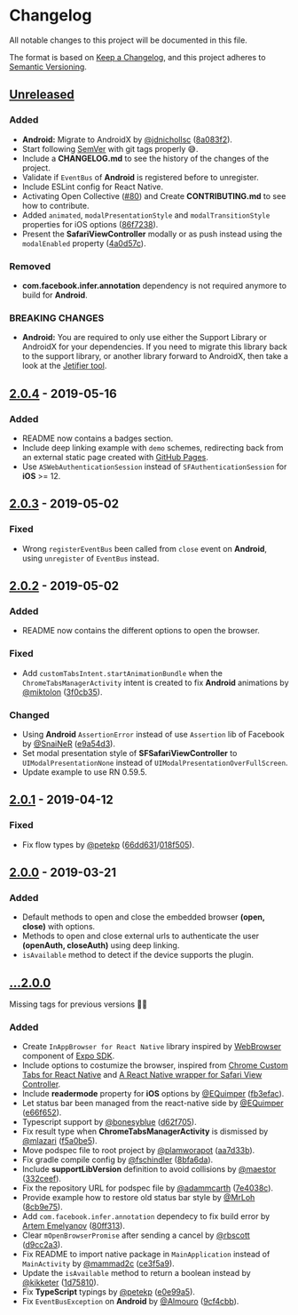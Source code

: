 # Changelog
All notable changes to this project will be documented in this file.

The format is based on [Keep a Changelog](https://keepachangelog.com/en/1.0.0/),
and this project adheres to [Semantic Versioning](https://semver.org/spec/v2.0.0.html).

<!-- TODO: Add new releases in the following format
## [new tag] - tag date
### Added 
for new features.
### Changed
for changes in existing functionality.
### Deprecated
for soon-to-be removed features.
### Removed
for now removed features.
### Fixed
for any bug fixes.
### Security 
in case of vulnerabilities.
-->

## [Unreleased]
### Added
- **Android:** Migrate to AndroidX by [@jdnichollsc](https://github.com/jdnichollsc) ([8a083f2](https://github.com/proyecto26/react-native-inappbrowser/commit/8a083f24847ac5f49923c6217106628434634b4d)).
- Start following [SemVer](https://semver.org) with git tags properly 😅.
- Include a **CHANGELOG.md** to see the history of the changes of the project.
- Validate if `EventBus` of **Android** is registered before to unregister.
- Include ESLint config for React Native.
- Activating Open Collective ([#80](https://github.com/proyecto26/react-native-inappbrowser/pull/80)) and Create **CONTRIBUTING.md** to see how to contribute.
- Added `animated`, `modalPresentationStyle` and `modalTransitionStyle` properties for iOS options ([86f7238](https://github.com/proyecto26/react-native-inappbrowser/commit/86f7238d8eb856b28fae9981ca7bb42b12c43e18)).
- Present the **SafariViewController** modally or as push instead using the `modalEnabled` property ([4a0d57c](https://github.com/proyecto26/react-native-inappbrowser/commit/4a0d57c73eccaaf45a212853c50aa41520b550c8)).

### Removed
- **com.facebook.infer.annotation** dependency is not required anymore to build for **Android**.

### BREAKING CHANGES

- **Android:** You are required to only use either the Support Library or AndroidX for your dependencies. If you need to migrate this library back to the support library, or another library forward to AndroidX, then take a look at the [Jetifier tool](https://github.com/mikehardy/jetifier).

## [2.0.4] - 2019-05-16
### Added
- README now contains a badges section.
- Include deep linking example with `demo` schemes, redirecting back from an external static page created with [GitHub Pages](https://github.com/proyecto26/react-native-inappbrowser/tree/gh-pages).
- Use `ASWebAuthenticationSession` instead of `SFAuthenticationSession` for **iOS** >= 12.

## [2.0.3] - 2019-05-02
### Fixed
- Wrong `registerEventBus` been called from `close` event on **Android**, using `unregister` of `EventBus` instead.

## [2.0.2] - 2019-05-02
### Added
- README now contains the different options to open the browser.

### Fixed
- Add `customTabsIntent.startAnimationBundle` when the `ChromeTabsManagerActivity` intent is created to fix **Android** animations by [@miktolon](https://github.com/miktolon) ([3f0cb35](https://github.com/proyecto26/react-native-inappbrowser/commit/3f0cb356733832a4578ebf1cb45377aa0d8d2806)).

### Changed
- Using **Android** `AssertionError` instead of use `Assertion` lib of Facebook by [@SnaiNeR](https://github.com/SnaiNeR) ([e9a54d3](https://github.com/proyecto26/react-native-inappbrowser/commit/e9a54d3fe759380f992aa1ed7fbcf5d1299a7d73)).
- Set modal presentation style of **SFSafariViewController** to `UIModalPresentationNone` instead of `UIModalPresentationOverFullScreen`.
- Update example to use RN 0.59.5.

## [2.0.1] - 2019-04-12
### Fixed
- Fix flow types by [@petekp](https://github.com/petekp) ([66dd631](https://github.com/proyecto26/react-native-inappbrowser/commit/66dd631d0059f5365f4d1bf5ea219d7aef489efe)/[018f505](https://github.com/proyecto26/react-native-inappbrowser/commit/018f5054c6757cf3b8aa2fc6c278e821077c6fbe)).

## [2.0.0] - 2019-03-21
### Added
- Default methods to open and close the embedded browser **(open, close)** with options.
- Methods to open and close external urls to authenticate the user **(openAuth, closeAuth)** using deep linking.
- `isAvailable` method to detect if the device supports the plugin.

## [...2.0.0]
Missing tags for previous versions 🤷‍♂
### Added
- Create `InAppBrowser for React Native` library inspired by [WebBrowser](https://docs.expo.io/versions/latest/sdk/webbrowser) component of [Expo SDK](https://github.com/expo/expo-sdk/blob/dce1ad93dba25dc5eab486f23e77ba4ec9b6d415/src/WebBrowser.js).
- Include options to costumize the browser, inspired from [Chrome Custom Tabs for React Native](https://github.com/droibit/react-native-custom-tabs) and [A React Native wrapper for Safari View Controller](https://github.com/naoufal/react-native-safari-view).
- Include **readermode** property for **iOS** options by [@EQuimper](https://github.com/EQuimper) ([fb3efac](https://github.com/proyecto26/react-native-inappbrowser/commit/fb3efac7098ff222b07612896cfa2956465a9934)).
- Let status bar been managed from the react-native side by [@EQuimper](https://github.com/EQuimper) ([e66f652](https://github.com/proyecto26/react-native-inappbrowser/commit/e66f652792f4f8fbe30fb469733a5441302d8b08)).
- Typescript support by [@bonesyblue](https://github.com/bonesyblue) ([d62f705](https://github.com/proyecto26/react-native-inappbrowser/commit/d62f705006347cf60117bd526ff632f3533524d4)).
- Fix result type when **ChromeTabsManagerActivity** is dismissed by [@mlazari](https://github.com/mlazari) ([f5a0be5](https://github.com/proyecto26/react-native-inappbrowser/commit/f5a0be5efb631980b3dc46fcfb0fecf32f0ed32e)).
- Move podspec file to root project by [@plamworapot](https://github.com/plamworapot) ([aa7d33b](https://github.com/proyecto26/react-native-inappbrowser/commit/aa7d33b7f6fea502b302ba421582a860b6886a5c)).
- Fix gradle compile config by [@fschindler](https://github.com/fschindler) ([8bfa6da](https://github.com/proyecto26/react-native-inappbrowser/commit/8bfa6da07feedd961a49642b365797637506bedd)).
- Include **supportLibVersion** definition to avoid collisions by [@maestor](https://github.com/maestor) ([332ceef](https://github.com/proyecto26/react-native-inappbrowser/commit/332ceefeba4e729237412954b8b941654263bfbd)).
- Fix the repository URL for podspec file by [@adammcarth](https://github.com/adammcarth) ([7e4038c](https://github.com/proyecto26/react-native-inappbrowser/commit/7e4038c19a7e1a44ab01e9dcd762709ab854eb85)).
- Provide example how to restore old status bar style by [@MrLoh](https://github.com/MrLoh) ([8cb9e75](https://github.com/proyecto26/react-native-inappbrowser/commit/8cb9e7535a3edb0d9919eab7813bf5f136f455ff)).
- Add `com.facebook.infer.annotation` dependecy to fix build error by [Artem Emelyanov](mailto:snainer@gmail.com) ([80ff313](https://github.com/proyecto26/react-native-inappbrowser/commit/80ff313c36911d4d82d2885ad8424d7f0f72de29)).
- Clear `mOpenBrowserPromise` after sending a cancel by [@rbscott](https://github.com/rbscott) ([d9cc2a3](https://github.com/proyecto26/react-native-inappbrowser/commit/d9cc2a3183f84790deb22bf01f4f7658d67bc8ca)).
- Fix README to import native package in `MainApplication` instead of `MainActivity` by [@mammad2c](https://github.com/mammad2c) ([ce3f5a9](https://github.com/proyecto26/react-native-inappbrowser/commit/ce3f5a93812a1a2dd7293092bb4a2972f4943268)).
- Update the `isAvailable` method to return a boolean instead by [@kikketer](https://github.com/kikketer) ([1d75810](https://github.com/proyecto26/react-native-inappbrowser/commit/1d75810881cc6fd5a6913fbef986f897d366cdb9)).
- Fix **TypeScript** typings by [@petekp](https://github.com/petekp) ([e0e99a5](https://github.com/proyecto26/react-native-inappbrowser/commit/e0e99a523d9a2df99263ffbed3f2738afd05b46b)).
- Fix `EventBusException` on **Android** by [@Almouro](https://github.com/Almouro) ([9cf4cbb](https://github.com/proyecto26/react-native-inappbrowser/commit/9cf4cbb58d55c8b534dabac6791e6a2a5428253f)).


[Unreleased]: https://github.com/proyecto26/react-native-inappbrowser/compare/2.0.4...HEAD
[2.0.4]: https://github.com/proyecto26/react-native-inappbrowser/compare/2.0.3...2.0.4
[2.0.3]: https://github.com/proyecto26/react-native-inappbrowser/compare/2.0.2...2.0.3
[2.0.2]: https://github.com/proyecto26/react-native-inappbrowser/compare/2.0.1...2.0.2
[2.0.1]: https://github.com/proyecto26/react-native-inappbrowser/compare/2.0...2.0.1
[2.0.0]: https://github.com/proyecto26/react-native-inappbrowser/releases/tag/2.0
[...2.0.0]: https://github.com/proyecto26/react-native-inappbrowser/compare/bf51cfd...2.0

